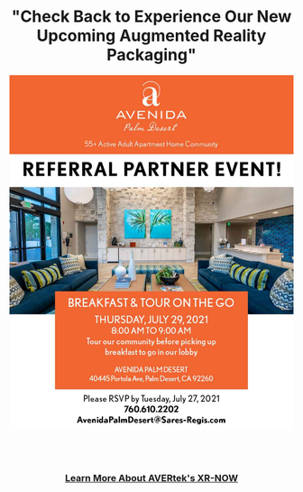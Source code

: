 <div align="center">
  
<h1><b> "Check Back to Experience Our New Upcoming Augmented Reality Packaging" </b></h1> <!-- Loads <model-viewer> for old browsers like IE11: -->
</div>
  <p align="center">
  <img src="images/Header 1a.jpg" width=750>
  </p>
  <br><br>
<h3 style="text-align: center;" markdown="1"><a href="https://avertek.net/" onclick="getOutboundLink('https://avertek.net/'); return false;">Learn More About AVERtek's XR-NOW</a></h3> 
  <br><br>
